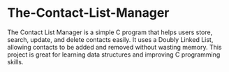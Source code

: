 # The-Contact-List-Manager
The Contact List Manager is a simple C program that helps users store, search, update, and delete contacts easily. It uses a Doubly Linked List, allowing contacts to be added and removed without wasting memory. This project is great for learning data structures and improving C programming skills.
